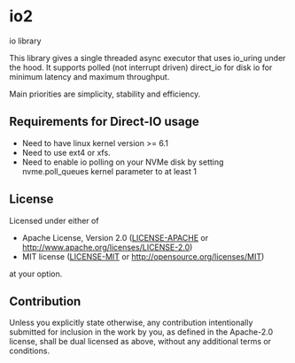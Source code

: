 # io2

io library

This library gives a single threaded async executor that uses io_uring under the hood.
It supports polled (not interrupt driven) direct_io for disk io for minimum latency and maximum throughput.

Main priorities are simplicity, stability and efficiency.

## Requirements for Direct-IO usage

- Need to have linux kernel version >= 6.1
- Need to use ext4 or xfs.
- Need to enable io polling on your NVMe disk by setting nvme.poll_queues kernel parameter to at least 1

## License

Licensed under either of

 * Apache License, Version 2.0
   ([LICENSE-APACHE](LICENSE-APACHE) or http://www.apache.org/licenses/LICENSE-2.0)
 * MIT license
   ([LICENSE-MIT](LICENSE-MIT) or http://opensource.org/licenses/MIT)

at your option.

## Contribution

Unless you explicitly state otherwise, any contribution intentionally submitted
for inclusion in the work by you, as defined in the Apache-2.0 license, shall be
dual licensed as above, without any additional terms or conditions.
